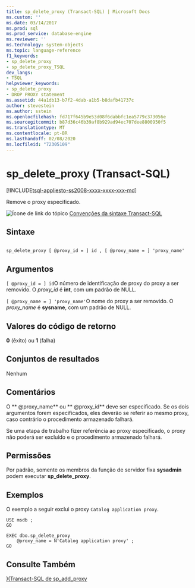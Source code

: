 ```yaml
---
title: sp_delete_proxy (Transact-SQL) | Microsoft Docs
ms.custom: ''
ms.date: 03/14/2017
ms.prod: sql
ms.prod_service: database-engine
ms.reviewer: ''
ms.technology: system-objects
ms.topic: language-reference
f1_keywords:
- sp_delete_proxy
- sp_delete_proxy_TSQL
dev_langs:
- TSQL
helpviewer_keywords:
- sp_delete_proxy
- DROP PROXY statement
ms.assetid: 44a1db13-b7f2-4dab-a1b5-b8dafb41737c
author: stevestein
ms.author: sstein
ms.openlocfilehash: fd717f645b9e53d08f6dabbfc1ea5779c373056e
ms.sourcegitcommit: b87d36c46b39af8b929ad94ec707dee8800950f5
ms.translationtype: MT
ms.contentlocale: pt-BR
ms.lasthandoff: 02/08/2020
ms.locfileid: "72305109"
---
```

# <a name="sp_delete_proxy-transact-sql"></a>sp_delete_proxy (Transact-SQL)
[!INCLUDE[tsql-appliesto-ss2008-xxxx-xxxx-xxx-md](../../includes/tsql-appliesto-ss2008-xxxx-xxxx-xxx-md.md)]

  Remove o proxy especificado.  
  
 ![Ícone de link do tópico](../../database-engine/configure-windows/media/topic-link.gif "Ícone de link do tópico") [Convenções da sintaxe Transact-SQL](../../t-sql/language-elements/transact-sql-syntax-conventions-transact-sql.md)  
  
## <a name="syntax"></a>Sintaxe  
  
```  
  
sp_delete_proxy [ @proxy_id = ] id , [ @proxy_name = ] 'proxy_name'  
```  
  
## <a name="arguments"></a>Argumentos  
`[ @proxy_id = ] id`O número de identificação de proxy do proxy a ser removido. O *proxy_id* é **int**, com um padrão de NULL.  
  
`[ @proxy_name = ] 'proxy_name'`O nome do proxy a ser removido. O *proxy_name* é **sysname**, com um padrão de NULL.  
  
## <a name="return-code-values"></a>Valores do código de retorno  
 **0** (êxito) ou **1** (falha)  
  
## <a name="result-sets"></a>Conjuntos de resultados  
 Nenhum  
  
## <a name="remarks"></a>Comentários  
 O ** \@proxy_name** ou ** \@proxy_id** deve ser especificado. Se os dois argumentos forem especificados, eles deverão se referir ao mesmo proxy, caso contrário o procedimento armazenado falhará.  
  
 Se uma etapa de trabalho fizer referência ao proxy especificado, o proxy não poderá ser excluído e o procedimento armazenado falhará.  
  
## <a name="permissions"></a>Permissões  
 Por padrão, somente os membros da função de servidor fixa **sysadmin** podem executar **sp_delete_proxy**.  
  
## <a name="examples"></a>Exemplos  
 O exemplo a seguir exclui o proxy `Catalog application proxy`.  
  
```  
USE msdb ;  
GO  
  
EXEC dbo.sp_delete_proxy  
    @proxy_name = N'Catalog application proxy' ;  
GO  
```  
  
## <a name="see-also"></a>Consulte Também  
 [&#41;&#40;Transact-SQL de sp_add_proxy](../../relational-databases/system-stored-procedures/sp-add-proxy-transact-sql.md)  
  
  
